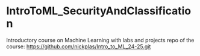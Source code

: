# IntroToML_SecurityAndClassification
Introductory course on Machine Learning with labs and projects
repo of the course: https://github.com/nickplas/Intro_to_ML_24-25.git

